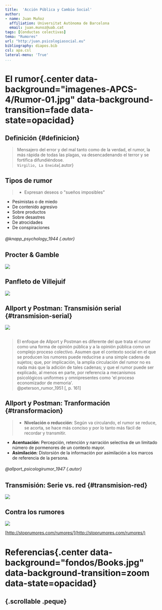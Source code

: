 ```yaml
---
title:  'Acción Pública y Cambio Social'
author:
- name: Juan Muñoz
  affiliation: Universitat Autònoma de Barcelona
  email: juan.munoz@uab.cat
tags: [Conductas colectivas]
tema: "Rumores"
url: "http:/juan.psicologiasocial.eu"
bibliography: diapos.bib
csl: apa.csl
lateral-menu: 'True'
...
```



# El rumor{.center data-background="imagenes-APCS-4/Rumor-01.jpg" data-background-transition=fade data-state=opacidad}

## Definición {#definicion}

>Mensajero del error y del mal tanto como de la verdad, el rumor, la más rápida de todas las plagas, va desencadenando el terror y se fortifica difundiéndose.\
`Virgilio, La Eneida`{.autor}

<!--
## Ejemplos

![](imagenes-APCS-4/Rumor-whatsap.jpg)

##

![](imagenes-APCS-4/Rumor-telefono.png)
 -->

## Tipos de rumor

>* Expresan deseos o "sueños imposibles"
* Pesimistas o de miedo
* De contenido agresivo
* Sobre productos
* Sobre desastres
* De atrocidades
* De conspiraciones

###### @knapp_psychology_1944 {.autor}

## Procter & Gamble

![](imagenes-APCS-4/ProcterGamble.png)

## Panfleto de Villejuif

![](imagenes-APCS-4/Villejuif.jpg)

## Allport y Postman: Transmisión serial {#transmision-serial}

![](imagenes-APCS-4/AllportPostman.jpg)

##

>El enfoque de Allport y Postman es diferente del que trata el rumor como una forma de opinión pública y a la opinión pública como un complejo proceso colectivo. Asumen que el contexto social en el que se producen los rumores puede reducirse a una simple cadena de sujetos; que, por implicación, la amplia circulación del rumor no es nada más que la adición de tales cadenas; y que el rumor puede ser explicado, al menos en parte, por referencia a mecanismos psicológicos uniformes y omnipresentes como 'el proceso economizador de memoria'.\
@peterson_rumor_1951 [, p. 161]

## Allport y Postman: Tranformación {#transformacion}

>* **Nivelación o reducción**: Según va circulando, el rumor se reduce, se acorta, se hace más conciso y por lo tanto más fácil de recordar y transmitir.
* **Acentuación**: Percepción, retención y narración selectiva de un limitado número de pormenores de un contexto mayor.
* **Asimilación**: Distorsión de la información por asimilación a los marcos de referencia de la persona.

###### @allport_psicologirumor_1947 {.autor}

## Transmisión: Serie vs. red {#transmision-red}

![](imagenes-APCS-4/Rumor-red.png)


## Contra los rumores

![](imagenes-APCS-4/StopRumores.png)

[http://stoprumores.com/rumores/](http://stoprumores.com/rumores/)


# Referencias{.center data-background="fondos/Books.jpg" data-background-transition=zoom data-state=opacidad}

## {.scrollable .peque}
